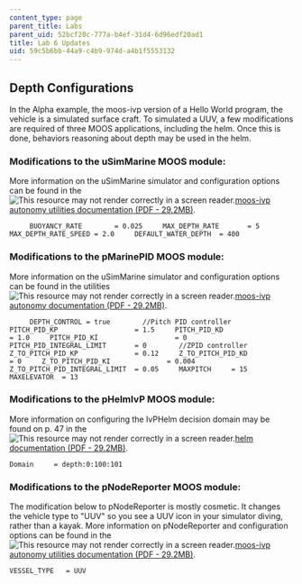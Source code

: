 ```yaml
---
content_type: page
parent_title: Labs
parent_uid: 52bcf20c-777a-b4ef-31d4-6d96edf20ad1
title: Lab 6 Updates
uid: 59c5b6bb-44a9-c4b9-974d-a4b1f5553132
---
```


Depth Configurations
--------------------

In the Alpha example, the moos-ivp version of a Hello World program, the vehicle is a simulated surface craft. To simulated a UUV, a few modifications are required of three MOOS applications, including the helm. Once this is done, behaviors reasoning about depth may be used in the helm.

### Modifications to the uSimMarine MOOS module:

More information on the uSimMarine simulator and configuration options can be found in the ![This resource may not render correctly in a screen reader.](/images/inacessible.gif)[moos-ivp autonomy utilities documentation (PDF - 29.2MB)](http://oceanai.mit.edu/moos-ivp-pdf/moosivp-tools.pdf).

```
     BUOYANCY_RATE        = 0.025     MAX_DEPTH_RATE       = 5     MAX_DEPTH_RATE_SPEED = 2.0     DEFAULT_WATER_DEPTH  = 400 
```

### Modifications to the pMarinePID MOOS module:

More information on the uSimMarine simulator and configuration options can be found in the utilities ![This resource may not render correctly in a screen reader.](/images/inacessible.gif)[moos-ivp autonomy documentation (PDF - 29.2MB)](http://oceanai.mit.edu/moos-ivp-pdf/moosivp-tools.pdf).

```
     DEPTH_CONTROL = true        //Pitch PID controller     PITCH_PID_KP                   = 1.5     PITCH_PID_KD                   = 1.0     PITCH_PID_KI                   = 0     PITCH_PID_INTEGRAL_LIMIT       = 0        //ZPID controller     Z_TO_PITCH_PID_KP              = 0.12     Z_TO_PITCH_PID_KD              = 0     Z_TO_PITCH_PID_KI              = 0.004     Z_TO_PITCH_PID_INTEGRAL_LIMIT  = 0.05     MAXPITCH     = 15     MAXELEVATOR  = 13 
```

### Modifications to the pHelmIvP MOOS module:

More information on configuring the IvPHelm decision domain may be found on p. 47 in the ![This resource may not render correctly in a screen reader.](/images/inacessible.gif)[helm documentation (PDF - 29.2MB)](http://oceanai.mit.edu/moos-ivp-pdf/moosivp-tools.pdf).

```
Domain     = depth:0:100:101
```

### Modifications to the pNodeReporter MOOS module:

The modification below to pNodeReporter is mostly cosmetic. It changes the vehicle type to "UUV" so you see a UUV icon in your simulator diving, rather than a kayak. More information on pNodeReporter and configuration options can be found in the ![This resource may not render correctly in a screen reader.](/images/inacessible.gif)[moos-ivp autonomy utilities documentation (PDF - 29.2MB)](http://oceanai.mit.edu/moos-ivp-pdf/moosivp-tools.pdf).

```
VESSEL_TYPE   = UUV
```